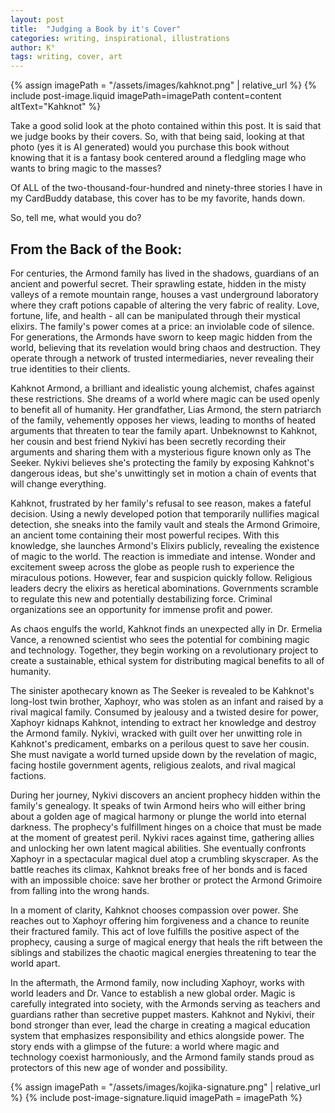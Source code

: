 ```yaml
---
layout: post
title:  "Judging a Book by it's Cover"
categories: writing, inspirational, illustrations
author: K°
tags: writing, cover, art
---
```

<div>
{% assign imagePath = "/assets/images/kahknot.png" | relative_url %}
{% include post-image.liquid imagePath=imagePath content=content altText="Kahknot" %}
</div>

Take a good solid look at the photo contained within this post. It is said that we judge books by their covers. So, with that being said, looking at that photo (yes it is AI generated) would you purchase this book without knowing that it is a fantasy book centered around a fledgling mage who wants to bring magic to the masses?

Of ALL of the two-thousand-four-hundred and ninety-three stories I have in my CardBuddy database, this cover has to be my favorite, hands down.

So, tell me, what would you do?

From the Back of the Book:
---
For centuries, the Armond family has lived in the shadows, guardians of an ancient and powerful secret. Their sprawling estate, hidden in the misty valleys of a remote mountain range, houses a vast underground laboratory where they craft potions capable of altering the very fabric of reality. Love, fortune, life, and health - all can be manipulated through their mystical elixirs. The family's power comes at a price: an inviolable code of silence. For generations, the Armonds have sworn to keep magic hidden from the world, believing that its revelation would bring chaos and destruction. They operate through a network of trusted intermediaries, never revealing their true identities to their clients.

Kahknot Armond, a brilliant and idealistic young alchemist, chafes against these restrictions. She dreams of a world where magic can be used openly to benefit all of humanity. Her grandfather, Lias Armond, the stern patriarch of the family, vehemently opposes her views, leading to months of heated arguments that threaten to tear the family apart. Unbeknownst to Kahknot, her cousin and best friend Nykivi has been secretly recording their arguments and sharing them with a mysterious figure known only as The Seeker. Nykivi believes she's protecting the family by exposing Kahknot's dangerous ideas, but she's unwittingly set in motion a chain of events that will change everything.

Kahknot, frustrated by her family's refusal to see reason, makes a fateful decision. Using a newly developed potion that temporarily nullifies magical detection, she sneaks into the family vault and steals the Armond Grimoire, an ancient tome containing their most powerful recipes. With this knowledge, she launches Armond's Elixirs publicly, revealing the existence of magic to the world. The reaction is immediate and intense. Wonder and excitement sweep across the globe as people rush to experience the miraculous potions. However, fear and suspicion quickly follow. Religious leaders decry the elixirs as heretical abominations. Governments scramble to regulate this new and potentially destabilizing force. Criminal organizations see an opportunity for immense profit and power.

As chaos engulfs the world, Kahknot finds an unexpected ally in Dr. Ermelia Vance, a renowned scientist who sees the potential for combining magic and technology. Together, they begin working on a revolutionary project to create a sustainable, ethical system for distributing magical benefits to all of humanity.

The sinister apothecary known as The Seeker is revealed to be Kahknot's long-lost twin brother, Xaphoyr, who was stolen as an infant and raised by a rival magical family. Consumed by jealousy and a twisted desire for power, Xaphoyr kidnaps Kahknot, intending to extract her knowledge and destroy the Armond family. Nykivi, wracked with guilt over her unwitting role in Kahknot's predicament, embarks on a perilous quest to save her cousin. She must navigate a world turned upside down by the revelation of magic, facing hostile government agents, religious zealots, and rival magical factions.

During her journey, Nykivi discovers an ancient prophecy hidden within the family's genealogy. It speaks of twin Armond heirs who will either bring about a golden age of magical harmony or plunge the world into eternal darkness. The prophecy's fulfillment hinges on a choice that must be made at the moment of greatest peril. Nykivi races against time, gathering allies and unlocking her own latent magical abilities. She eventually confronts Xaphoyr in a spectacular magical duel atop a crumbling skyscraper. As the battle reaches its climax, Kahknot breaks free of her bonds and is faced with an impossible choice: save her brother or protect the Armond Grimoire from falling into the wrong hands.

In a moment of clarity, Kahknot chooses compassion over power. She reaches out to Xaphoyr offering him forgiveness and a chance to reunite their fractured family. This act of love fulfills the positive aspect of the prophecy, causing a surge of magical energy that heals the rift between the siblings and stabilizes the chaotic magical energies threatening to tear the world apart.

In the aftermath, the Armond family, now including Xaphoyr, works with world leaders and Dr. Vance to establish a new global order. Magic is carefully integrated into society, with the Armonds serving as teachers and guardians rather than secretive puppet masters. Kahknot and Nykivi, their bond stronger than ever, lead the charge in creating a magical education system that emphasizes responsibility and ethics alongside power. The story ends with a glimpse of the future: a world where magic and technology coexist harmoniously, and the Armond family stands proud as protectors of this new age of wonder and possibility.

<!-- signature -->
{% assign imagePath = "/assets/images/kojika-signature.png" | relative_url %}
{% include post-image-signature.liquid imagePath = imagePath %}
